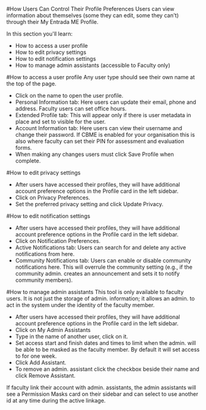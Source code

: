 #How Users Can Control Their Profile Preferences
Users can view information about themselves (some they can edit, some they can't) through their My Entrada ME Profile.

In this section you'll learn:
* How to access a user profile
* How to edit privacy settings
* How to edit notification settings
* How to manage admin assistants (accessible to Faculty only)

#How to access a user profile
Any user type should see their own name at the top of the page.  
* Click on the name to open the user profile.
* Personal Information tab: Here users can update their email, phone and address.  Faculty users can set office hours.
* Extended Profile tab: This will appear only if there is user metadata in place and set to visible for the user.
* Account Information tab: Here users can view their username and change their password.  If CBME is enabled for your organisation this is also where faculty can set their PIN for assessment and evaluation forms.
* When making any changes users must click Save Profile when complete.

#How to edit privacy settings
* After users have accessed their profiles, they will have additional account preference options in the Profile card in the left sidebar.
* Click on Privacy Preferences.
* Set the preferred privacy setting and click Update Privacy.

#How to edit notification settings
* After users have accessed their profiles, they will have additional account preference options in the Profile card in the left sidebar.
* Click on Notification Preferences.
* Active Notifications tab: Users can search for and delete any active notifications from here.
* Community Notifications tab: Users can enable or disable community notifications here.  This will overrule the community setting (e.g., if the community admin. creates an announcement and sets it to notify community members).

#How to manage admin assistants
This tool is only available to faculty users.  It is not just the storage of admin. information; it allows an admin. to act in the system under the identity of the faculty member.
* After users have accessed their profiles, they will have additional account preference options in the Profile card in the left sidebar.
* Click on My Admin Assistants
* Type in the name of another user, click on it.
* Set access start and finish dates and times to limit when the admin. will be able to be masked as the faculty member. By default it will set access to for one week.
* Click Add Assistant.
* To remove an admin. assistant click the checkbox beside their name and click Remove Assistant.

If faculty link their account with admin. assistants, the admin assistants will see a Permission Masks card on their sidebar and can select to use another id at any time during the active linkage.
